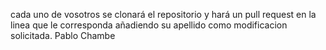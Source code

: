 cada uno de vosotros se clonará el repositorio y hará un pull request en la linea que le corresponda añadiendo su apellido como modificacion solicitada.
Pablo Chambe
